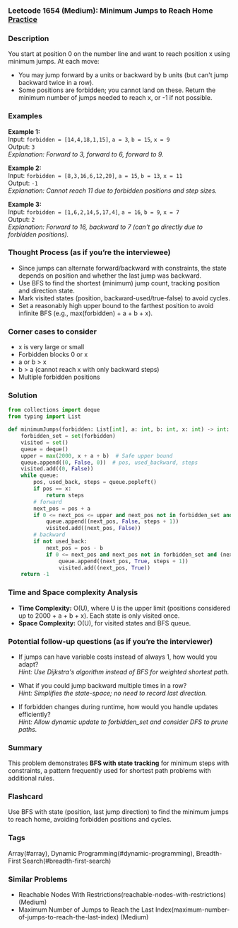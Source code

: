 ### Leetcode 1654 (Medium): Minimum Jumps to Reach Home [Practice](https://leetcode.com/problems/minimum-jumps-to-reach-home)

### Description  
You start at position 0 on the number line and want to reach position x using minimum jumps. At each move:
- You may jump forward by a units or backward by b units (but can't jump backward twice in a row).
- Some positions are forbidden; you cannot land on these.
Return the minimum number of jumps needed to reach x, or -1 if not possible.

### Examples  

**Example 1:**  
Input: `forbidden = [14,4,18,1,15]`, `a = 3`, `b = 15`, `x = 9`  
Output: `3`  
*Explanation: Forward to 3, forward to 6, forward to 9.*

**Example 2:**  
Input: `forbidden = [8,3,16,6,12,20]`, `a = 15`, `b = 13`, `x = 11`  
Output: `-1`  
*Explanation: Cannot reach 11 due to forbidden positions and step sizes.*

**Example 3:**  
Input: `forbidden = [1,6,2,14,5,17,4]`, `a = 16`, `b = 9`, `x = 7`  
Output: `2`  
*Explanation: Forward to 16, backward to 7 (can't go directly due to forbidden positions).* 


### Thought Process (as if you’re the interviewee)  
- Since jumps can alternate forward/backward with constraints, the state depends on position and whether the last jump was backward.
- Use BFS to find the shortest (minimum) jump count, tracking position and direction state.
- Mark visited states (position, backward-used/true-false) to avoid cycles.
- Set a reasonably high upper bound to the farthest position to avoid infinite BFS (e.g., max(forbidden) + a + b + x).


### Corner cases to consider  
- x is very large or small
- Forbidden blocks 0 or x
- a or b > x
- b > a (cannot reach x with only backward steps)
- Multiple forbidden positions


### Solution

```python
from collections import deque
from typing import List

def minimumJumps(forbidden: List[int], a: int, b: int, x: int) -> int:
    forbidden_set = set(forbidden)
    visited = set()
    queue = deque()
    upper = max(2000, x + a + b)  # Safe upper bound
    queue.append((0, False, 0))  # pos, used_backward, steps
    visited.add((0, False))
    while queue:
        pos, used_back, steps = queue.popleft()
        if pos == x:
            return steps
        # forward
        next_pos = pos + a
        if 0 <= next_pos <= upper and next_pos not in forbidden_set and (next_pos, False) not in visited:
            queue.append((next_pos, False, steps + 1))
            visited.add((next_pos, False))
        # backward
        if not used_back:
            next_pos = pos - b
            if 0 <= next_pos and next_pos not in forbidden_set and (next_pos, True) not in visited:
                queue.append((next_pos, True, steps + 1))
                visited.add((next_pos, True))
    return -1
```

### Time and Space complexity Analysis  

- **Time Complexity:** O(U), where U is the upper limit (positions considered up to 2000 + a + b + x). Each state is only visited once.
- **Space Complexity:** O(U), for visited states and BFS queue.


### Potential follow-up questions (as if you’re the interviewer)  

- If jumps can have variable costs instead of always 1, how would you adapt?  
  *Hint: Use Dijkstra's algorithm instead of BFS for weighted shortest path.*

- What if you could jump backward multiple times in a row?  
  *Hint: Simplifies the state-space; no need to record last direction.*

- If forbidden changes during runtime, how would you handle updates efficiently?  
  *Hint: Allow dynamic update to forbidden_set and consider DFS to prune paths.*

### Summary
This problem demonstrates **BFS with state tracking** for minimum steps with constraints, a pattern frequently used for shortest path problems with additional rules.


### Flashcard
Use BFS with state (position, last jump direction) to find the minimum jumps to reach home, avoiding forbidden positions and cycles.

### Tags
Array(#array), Dynamic Programming(#dynamic-programming), Breadth-First Search(#breadth-first-search)

### Similar Problems
- Reachable Nodes With Restrictions(reachable-nodes-with-restrictions) (Medium)
- Maximum Number of Jumps to Reach the Last Index(maximum-number-of-jumps-to-reach-the-last-index) (Medium)